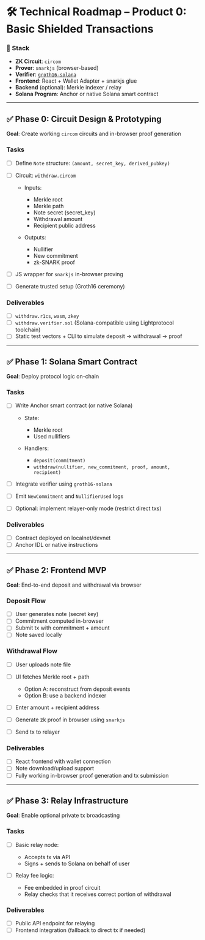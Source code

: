 # 🛠️ Technical Roadmap – Product 0: Basic Shielded Transactions

### 🔧 Stack

* **ZK Circuit**: `circom`
* **Prover**: `snarkjs` (browser-based)
* **Verifier**: [`groth16-solana`](https://github.com/Lightprotocol/groth16-solana)
* **Frontend**: React + Wallet Adapter + snarkjs glue
* **Backend** (optional): Merkle indexer / relay
* **Solana Program**: Anchor or native Solana smart contract

---

## ✅ **Phase 0: Circuit Design & Prototyping**

**Goal**: Create working `circom` circuits and in-browser proof generation

### Tasks

* [ ] Define `Note` structure: `(amount, secret_key, derived_pubkey)`
* [ ] Circuit: `withdraw.circom`

  * Inputs:

    * Merkle root
    * Merkle path
    * Note secret (secret_key)
    * Withdrawal amount
    * Recipient public address
  * Outputs:
    * Nullifier
    * New commitment
    * zk-SNARK proof
* [ ] JS wrapper for `snarkjs` in-browser proving
* [ ] Generate trusted setup (Groth16 ceremony)

### Deliverables

* [ ] `withdraw.r1cs`, `wasm`, `zkey`
* [ ] `withdraw.verifier.sol` (Solana-compatible using Lightprotocol toolchain)
* [ ] Static test vectors + CLI to simulate deposit → withdrawal → proof

---

## ✅ **Phase 1: Solana Smart Contract**

**Goal**: Deploy protocol logic on-chain

### Tasks

* [ ] Write Anchor smart contract (or native Solana)

  * State:

    * Merkle root
    * Used nullifiers
  * Handlers:

    * `deposit(commitment)`
    * `withdraw(nullifier, new_commitment, proof, amount, recipient)`
* [ ] Integrate verifier using `groth16-solana`
* [ ] Emit `NewCommitment` and `NullifierUsed` logs
* [ ] Optional: implement relayer-only mode (restrict direct txs)

### Deliverables

* [ ] Contract deployed on localnet/devnet
* [ ] Anchor IDL or native instructions

---

## ✅ **Phase 2: Frontend MVP**

**Goal**: End-to-end deposit and withdrawal via browser

### Deposit Flow

* [ ] User generates note (secret key)
* [ ] Commitment computed in-browser
* [ ] Submit tx with commitment + amount
* [ ] Note saved locally

### Withdrawal Flow

* [ ] User uploads note file
* [ ] UI fetches Merkle root + path

  * Option A: reconstruct from deposit events
  * Option B: use a backend indexer
* [ ] Enter amount + recipient address
* [ ] Generate zk proof in browser using `snarkjs`
* [ ] Send tx to relayer

### Deliverables

* [ ] React frontend with wallet connection
* [ ] Note download/upload support
* [ ] Fully working in-browser proof generation and tx submission

---

## ✅ **Phase 3: Relay Infrastructure**

**Goal**: Enable optional private tx broadcasting

### Tasks

* [ ] Basic relay node:

  * Accepts tx via API
  * Signs + sends to Solana on behalf of user
* [ ] Relay fee logic:

  * Fee embedded in proof circuit
  * Relay checks that it receives correct portion of withdrawal

### Deliverables

* [ ] Public API endpoint for relaying
* [ ] Frontend integration (fallback to direct tx if needed)